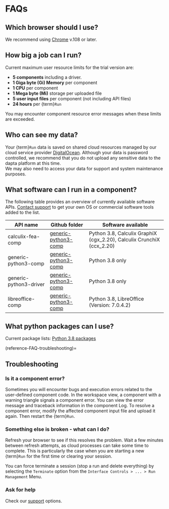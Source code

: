# FAQs


## Which browser should I use?

We recommend using [Chrome](https://www.google.com/chrome/) v.108 or later.

## How big a job can I run?

Current maximum user resource limits for the trial version are:

* **5 components** including a driver.
* **1 Giga byte (Gi) Memory** per component 
* **1 CPU** per component
* **1 Mega byte (Mi)** storage per uploaded file
* **5 user input files** per component (not including API files)
* **24 hours** per {term}`Run` 

You may encounter component resource error messages when these limits are exceeded. 

## Who can see my data?

Your {term}`Run` data is saved on shared cloud resources managed by our cloud service provider [DigitalOcean](https://www.digitalocean.com/legal/terms-of-service-agreement). 
Although your data is password controlled, we recommend that you do not upload any sensitive data to the dapta platform at this time.   
We may also need to access your data for support and system maintenance purposes.

## What software can I run in a component?

The following table provides an overview of currently available software APIs. 
[Contact support](./Support.md) to get your own OS or commercial software tools added to the list.  

| API name                 | Github folder            | Software available |
| --------                 | ---------                | ---------                    |
| calculix-fea-comp        | [generic-python3-comp](https://github.com/daptablade/generic-python3-comp) | Python 3.8, Calculix GraphiX (cgx_2.20), Calculix CrunchiX (ccx_2.20)| 
| generic-python3-comp     | [generic-python3-comp](https://github.com/daptablade/generic-python3-comp) | Python 3.8 only|
| generic-python3-driver   | [generic-python3-comp](https://github.com/daptablade/generic-python3-comp) | Python 3.8 only|
| libreoffice-comp         | [generic-python3-comp](https://github.com/daptablade/generic-python3-comp) | Python 3.8, LibreOffice (Version: 7.0.4.2)|


## What python packages can I use?

Current package lists:
[Python 3.8 packages](Packages%20list%20for%20python%203.8.md)

(reference-FAQ-troubleshooting)=
## Troubleshooting

### Is it a component error?

Sometimes you will encounter bugs and execution errors related to the user-defined component code. 
In the workspace view, a component with a warning triangle signals a component error. 
You can view the error message and traceback information in the component Log. 
To resolve a component error, modify the affected component input file and upload it again. Then restart the {term}`Run`.     

### Something else is broken - what can I do?

Refresh your browser to see if this resolves the problem. Wait a few minutes between refresh attempts, as cloud processes can take some time to complete. This is particularly the case when you are starting a new {term}`Run` for the first time or clearing your session.

You can force terminate a session (stop a run and delete everything) by selecting the `Terminate` option from the `Interface Controls > ... > Run Management` Menu.  

### Ask for help

Check our [support](./Support.md) options. 